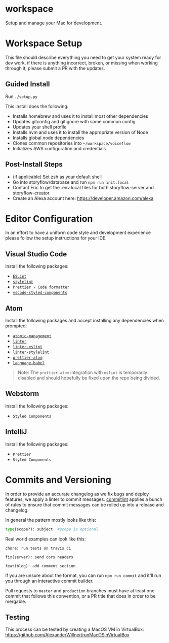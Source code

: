 # workspace

Setup and manage your Mac for development.

# Workspace Setup

This file should describe everything you need to get your system ready for dev work,
if there is anything incorrect, broken, or missing when working through it, please submit a PR with the updates.

## Guided Install

Run `./setup.py`

This install does the following:

- Installs homebrew and uses it to install most other dependencies
- Updates gitconfig and gitignore with some common config
- Updates your shell profile
- Installs nvm and uses it to install the appropriate version of Node
- Installs global node dependencies
- Clones common repositories into `~/workspace/voiceflow`
- Initializes AWS configuration and credentials

## Post-Install Steps

- (if applicable) Set zsh as your default shell
- Go into storyflow/database and run `npm run init:local`
- Contact Eric to get the .env.local files for both storyflow-server and storyflow-creator
- Create an Alexa account here: https://developer.amazon.com/alexa

# Editor Configuration

In an effort to have a uniform code style and development experience please follow
the setup instructions for your IDE.

## Visual Studio Code

Install the following packages:

- [`ESLint`](https://marketplace.visualstudio.com/items?itemName=dbaeumer.vscode-eslint)
- [`stylelint`](https://marketplace.visualstudio.com/items?itemName=shinnn.stylelint)
- [`Prettier - Code formatter`](https://marketplace.visualstudio.com/items?itemName=esbenp.prettier-vscode)
- [`vscode-styled-components`](https://marketplace.visualstudio.com/items?itemName=jpoissonnier.vscode-styled-components)

## Atom

Install the following packages and accept installing any dependencies when prompted:

- [`atomic-management`](https://atom.io/packages/atomic-management)
- [`linter`](https://atom.io/packages/linter)
- [`linter-eslint`](https://atom.io/packages/linter-eslint)
- [`linter-stylelint`](https://atom.io/packages/linter-stylelint)
- [`prettier-atom`](https://atom.io/packages/prettier-atom)
- [`language-babel`](https://atom.io/packages/language-babel)

> Note: The `prettier-atom` integration with `eslint` is temporarily disabled and should
> hopefully be fixed upon the repo being divided.

## Webstorm

Install the following packages:

- `Styled Components`

## IntelliJ

Install the following packages:

- `Prettier`
- `Styled Components`

# Commits and Versioning

In order to provide an accurate changelog as we fix bugs and deploy features, we apply a linter to commit messages. [commitlint](https://commitlint.js.org/#/) applies a bunch of rules to ensure that commit messages can be rolled up into a release and changelog.

In general the pattern mostly looks like this:

```sh
type(scope?): subject  #scope is optional
```

Real world examples can look like this:

```
chore: run tests on travis ci
```

```
fix(server): send cors headers
```

```
feat(blog): add comment section
```

If you are unsure about the format, you can run `npm run commit` and it'll run you through an interactive commit builder.

Pull requests to `master` and `production` branches must have at least one commit that follows this convention, or a PR title that does in order to be mergable.

## Testing

This process can be tested by creating a MacOS VM in VirtualBox: https://github.com/AlexanderWillner/runMacOSinVirtualBox
